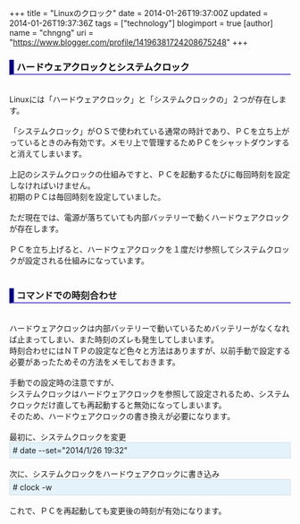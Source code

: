 +++
title = "Linuxのクロック"
date = 2014-01-26T19:37:00Z
updated = 2014-01-26T19:37:36Z
tags = ["technology"]
blogimport = true 
[author]
	name = "chngng"
	uri = "https://www.blogger.com/profile/14196381724208675248"
+++

<div dir="ltr" style="text-align: left;" trbidi="on"><h3 style="border-bottom: 2px solid slateblue; border-left: 8px solid navy; color: black; padding: 0px 0px 1px 5px;">ハードウェアクロックとシステムクロック</h3><br />Linuxには「ハードウェアクロック」と「システムクロックの」２つが存在します。<br /><br />「システムクロック」がＯＳで使われている通常の時計であり、ＰＣを立ち上がっているときのみ有効です。メモリ上で管理するためＰＣをシャットダウンすると消えてしまいます。<br /><br />上記のシステムクロックの仕組みですと、ＰＣを起動するたびに毎回時刻を設定しなければいけません。<br />初期のＰＣは毎回時刻を設定していました。<br /><br />ただ現在では、電源が落ちていても内部バッテリーで動くハードウェアクロックが存在します。<br /><br />ＰＣを立ち上げると、ハードウェアクロックを１度だけ参照してシステムクロックが設定される仕組みになっています。<br /><br /><h3 style="border-bottom-color: rgb(106, 90, 205); border-bottom-style: solid; border-bottom-width: 2px; border-left-color: navy; border-left-style: solid; border-left-width: 8px; padding: 0px 0px 1px 5px;">コマンドでの時刻合わせ</h3><div><br />ハードウェアクロックは内部バッテリーで動いているためバッテリーがなくなれば止まってしまい、また時刻のズレも発生してしまいます。</div>時刻合わせにはＮＴＰの設定など色々と方法はありますが、以前手動で設定する必要があったためその方法をメモしておきます。<br /><div><br /></div>手動での設定時の注意ですが、<br />システムクロックはハードウェアクロックを参照して設定されるため、システムクロックだけ直しても再起動すると無効になってしまいます。<br />そのため、ハードウェアクロックの書き換えが必要になります。<br /><div><br />最初に、システムクロックを変更</div><div style="background-color: #e3f2fb; border: 1px dotted #CCCCCC; padding: 5px;"># date --set="2014/1/26 19:32"</div><br />次に、システムクロックをハードウェアクロックに書き込み<br /><div style="background-color: #e3f2fb; border: 1px dotted #CCCCCC; padding: 5px;"># clock -w</div><br />これで、ＰＣを再起動しても変更後の時刻が有効になります。<br /><br /><div></div></div>
